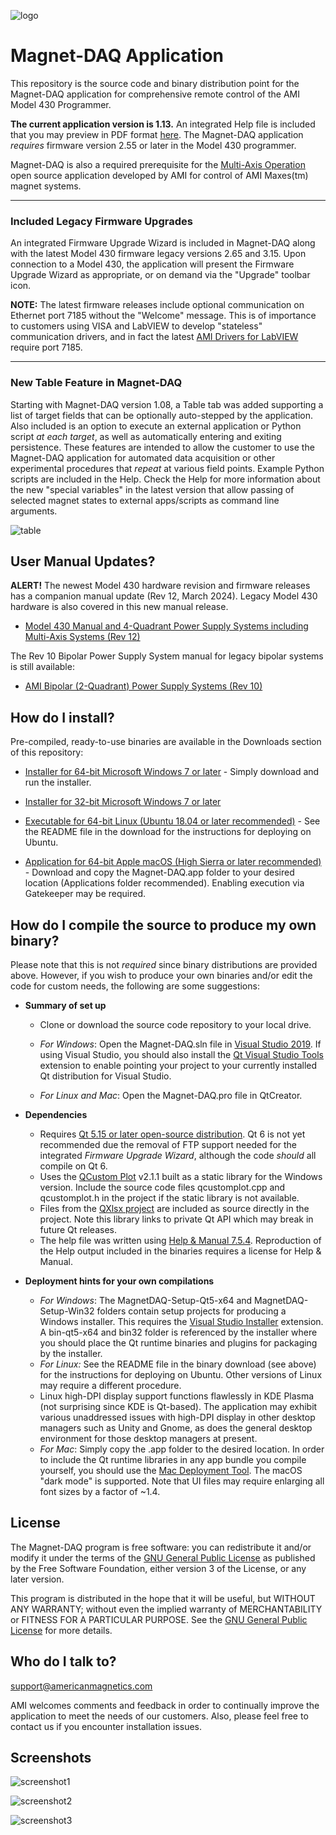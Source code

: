[logo]:http://www.americanmagnetics.com/images/header_r2_c1.jpg "AMI Logo"

![logo](http://www.americanmagnetics.com/images/header_r2_c1.jpg)

# Magnet-DAQ Application #

This repository is the source code and binary distribution point for the Magnet-DAQ application for comprehensive remote control of the AMI Model 430 Programmer.

**The current application version is 1.13.** An integrated Help file is included that you may preview in PDF format [here](https://bitbucket.org/americanmagneticsinc/magnet-daq/downloads/Magnet-DAQ-Help.pdf). The Magnet-DAQ application *requires* firmware version 2.55 or later in the Model 430 programmer. 

Magnet-DAQ is also a required prerequisite for the [Multi-Axis Operation](https://bitbucket.org/americanmagneticsinc/multi-axis-operation) open source application developed by AMI for control of AMI Maxes(tm) magnet systems.

------

### Included Legacy Firmware Upgrades ###

An integrated Firmware Upgrade Wizard is included in Magnet-DAQ along with the latest Model 430 firmware legacy versions 2.65 and 3.15. Upon connection to a Model 430, the application will present the Firmware Upgrade Wizard as appropriate, or on demand via the "Upgrade" toolbar icon.

**NOTE:** The latest firmware releases include optional communication on Ethernet port 7185 without the "Welcome" message. This is of importance to customers using VISA and LabVIEW to develop "stateless" communication drivers, and in fact the latest [AMI Drivers for LabVIEW](https://bitbucket.org/americanmagneticsinc/ami-drivers) require port 7185.

------

### New Table Feature in Magnet-DAQ

Starting with Magnet-DAQ version 1.08, a Table tab was added supporting a list of target fields that can be optionally auto-stepped by the application. Also included is an option to execute an external application or Python script *at each target*, as well as automatically entering and exiting persistence. These features are intended to allow the customer to use the Magnet-DAQ application for automated data acquisition or other experimental procedures that *repeat* at various field points. Example Python scripts are included in the Help. Check the Help for more information about the new "special variables" in the latest version that allow passing of selected magnet states to external apps/scripts as command line arguments.

![table](https://bitbucket.org/americanmagneticsinc/magnet-daq/raw/fd38e070b36eef59ecea22f000a22da181c272f8/help/images/screenshot4.png)



## User Manual Updates? ##

**ALERT!**  The newest Model 430 hardware revision and firmware releases has a companion manual update (Rev 12, March 2024). Legacy Model 430 hardware is also covered in this new manual release.

* [Model 430 Manual and 4-Quadrant Power Supply Systems including Multi-Axis Systems (Rev 12)](https://bitbucket.org/americanmagneticsinc/magnet-daq/downloads/mn-430-rev12.pdf)

The Rev 10 Bipolar Power Supply System manual for legacy bipolar systems is still available:

* [AMI Bipolar (2-Quadrant) Power Supply Systems (Rev 10)](https://bitbucket.org/americanmagneticsinc/magnet-daq/downloads/mn-Bipolar-rev10.pdf)

## How do I install? ##

Pre-compiled, ready-to-use binaries are available in the Downloads section of this repository:

* [Installer for 64-bit Microsoft Windows 7 or later](https://bitbucket.org/americanmagneticsinc/magnet-daq/downloads/MagnetDAQ-Setup.msi) - Simply download and run the installer.
* [Installer for 32-bit Microsoft Windows 7 or later](https://bitbucket.org/americanmagneticsinc/magnet-daq/downloads/MagnetDAQ-Setup-Win32.msi)

* [Executable for 64-bit Linux (Ubuntu 18.04 or later recommended)](https://bitbucket.org/americanmagneticsinc/magnet-daq/downloads/Magnet-DAQ.tar.gz) - See the README file in the download for the instructions for deploying on Ubuntu.
* [Application for 64-bit Apple macOS (High Sierra or later recommended)](https://bitbucket.org/americanmagneticsinc/magnet-daq/downloads/Magnet-DAQ.dmg) - Download and copy the Magnet-DAQ.app folder to your desired location (Applications folder recommended). Enabling execution via Gatekeeper may be required.

## How do I compile the source to produce my own binary? ##

Please note that this is not *required* since binary distributions are provided above. However, if you wish to produce your own binaries and/or edit the code for custom needs, the following are some suggestions:

* __Summary of set up__
	* Clone or download the source code repository to your local drive.
	
	* *For Windows*: Open the Magnet-DAQ.sln file in [Visual Studio 2019](https://visualstudio.microsoft.com/downloads/). If using Visual Studio, you should also install the [Qt Visual Studio Tools](https://marketplace.visualstudio.com/items?itemName=TheQtCompany.QtVisualStudioTools2019) extension to enable pointing your project to your currently installed Qt distribution for Visual Studio.
	
	* *For Linux and Mac*: Open the Magnet-DAQ.pro file in QtCreator.


* __Dependencies__
	* Requires [Qt 5.15 or later open-source distribution](https://www.qt.io/download-open-source/). Qt 6 is not yet recommended due the removal of FTP support needed for the integrated *Firmware Upgrade Wizard*, although the code *should* all compile on Qt 6.
	* Uses the [QCustom Plot](https://www.qcustomplot.com/) v2.1.1 built as a static library for the Windows version. Include the source code files qcustomplot.cpp and qcustomplot.h in the project if the static library is not available.
	* Files from the [QXlsx project](https://github.com/QtExcel/QXlsx) are included as source directly in the project. Note this library links to private Qt API which may break in future Qt releases.
	* The help file was written using [Help & Manual 7.5.4](https://www.helpandmanual.com/). Reproduction of the Help output included in the binaries requires a license for Help & Manual.


* __Deployment hints for your own compilations__
	* *For Windows*: The MagnetDAQ-Setup-Qt5-x64 and MagnetDAQ-Setup-Win32 folders contain setup projects for producing a Windows installer. This requires the [Visual Studio Installer](https://marketplace.visualstudio.com/items?itemName=VisualStudioClient.MicrosoftVisualStudio2017InstallerProjects) extension. A bin-qt5-x64 and bin32 folder is referenced by the installer where you should place the Qt runtime binaries and plugins for packaging by the installer.
	* *For Linux:* See the README file in the binary download (see above) for the instructions for deploying on Ubuntu. Other versions of Linux may require a different procedure.
	* Linux high-DPI display support functions flawlessly in KDE Plasma (not surprising since KDE is Qt-based). The application may exhibit various unaddressed issues with high-DPI display in other desktop managers such as Unity and Gnome, as does the general desktop environment for those desktop managers at present.
	* *For Mac*: Simply copy the .app folder to the desired location. In order to include the Qt runtime libraries in any app bundle you compile yourself, you should use the [Mac Deployment Tool](https://doc.qt.io/qt-6/macos-deployment.html). The macOS "dark mode" is supported. Note that UI files may require enlarging all font sizes by a factor of ~1.4.

## License ##

The Magnet-DAQ program is free software: you can redistribute it and/or modify it under the terms of the [GNU General Public License](https://www.gnu.org/licenses/gpl.html) as published by the Free Software Foundation, either version 3 of the License, or any later version.

This program is distributed in the hope that it will be useful, but WITHOUT ANY WARRANTY; without even the implied warranty of MERCHANTABILITY or FITNESS FOR A PARTICULAR PURPOSE. See the [GNU General Public License](https://www.gnu.org/licenses/gpl.html) for more details.


## Who do I talk to? ##

<support@americanmagnetics.com>

AMI welcomes comments and feedback in order to continually improve the application to meet the needs of our customers. Also, please feel free to contact us if you encounter installation issues.

## Screenshots ##

![screenshot1](https://bitbucket.org/americanmagneticsinc/magnet-daq/raw/fd38e070b36eef59ecea22f000a22da181c272f8/help/images/screenshot1.png)

![screenshot2](https://bitbucket.org/americanmagneticsinc/magnet-daq/raw/fd38e070b36eef59ecea22f000a22da181c272f8/help/images/screenshot2.png)

![screenshot3](https://bitbucket.org/americanmagneticsinc/magnet-daq/raw/fd38e070b36eef59ecea22f000a22da181c272f8/help/images/screenshot3.png)

